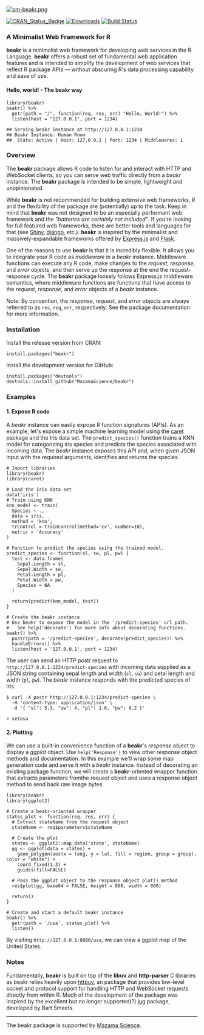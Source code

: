 [![sm-beakr.png](https://i.postimg.cc/7YBB0Hnp/sm-beakr.png)](https://postimg.cc/bstHjjMT)

[![CRAN\_Status\_Badge](http://www.r-pkg.org/badges/version/AirSensor)](https://cran.r-project.org/package=beakr)
[![Downloads](http://cranlogs.r-pkg.org/badges/AirSensor)](https://cran.r-project.org/package=beakr)
[![Build Status](https://travis-ci.org/MazamaScience/AirSensor.svg?branch=master)](https://travis-ci.org/MazamaScience/beakr)


### A Minimalist Web Framework for R

**beakr** is a minimalist web framework for developing web services in the R Language. **beakr** offers a robust set of fundamental web application features and is intended to simplify the development of web services that reflect R package APIs — without obscuring R's data processing capability and ease of use.

#### Hello, world! - The beakr way

```
library(beakr)
beakr() %>% 
  getr(path = "/", function(req, res, err) "Hello, World!") %>% 
  listen(host = "127.0.0.1", port = 1234) 
```
```
## Serving beakr instance at http://127.0.0.1:1234
## Beakr Instance: Human Room
##  State: Active | Host: 127.0.0.1 | Port: 1234 | Middlewares: 1
```

### Overview

The **beakr** package allows R code to listen for and interact with HTTP and WebSocket clients, so you can serve web traffic directly from a _beakr_ instance. The **beakr** package is intended to be simple, lightweight and unopinionated.  

While **beakr** is not recommended for building extensive web frameworks, R and the flexibility of the package are (potentially) up to the task. Keep in mind that **beakr** was not designed to be an especially performant web framework and the  _"batteries are certainly not included"_. If you're looking for full featured  web frameworks, there are better tools and languages for that (see [Shiny](https://shiny.rstudio.com), [django](https://www.djangoproject.com), etc.). **beakr** is inspired by the minimalist and massively-expandable frameworks offered by [Express.js](https://expressjs.com) and [Flask](https://palletsprojects.com/p/flask/). 

One of the reasons to use **beakr** is that it is incredibly flexible. It allows you to integrate your R code as _middleware_ in a _beakr_ instance. Middleware functions can execute any R code, make changes to the _request_, _response_, and _error_ objects, and then serve up the response at the end the request-response cycle. The **beakr** package loosely follows Express.js middleware semantics, where middleware functions are functions that have access to the _request_, _response_, and _error_ objects of a _beakr_ instance.

_Note:_ By convention, the _response_, _request_, and _error_ objects are always referred to as `res`, `req`, `err`, respectively. See the package documentation for more information.

### Installation

Install the release version from CRAN:

```
install.packages("beakr")
```

Install the development version for GitHub: 

```
install.packages("devtools")
devtools::install_github("MazamaScience/beakr")
```

### Examples

#### 1. Expose R code 

A _beakr_ instance can easily expose R function signatures (APIs). As an example, let's expose a simple machine learning model using the [caret](https://github.com/topepo/caret) package and the Iris data set. The `predict_species()` function trains a KNN model for categorizing iris species and  predicts the species associated with incoming data. The _beakr_ instance exposes this API and, when given JSON input with the required arguments, identifies and returns the species.

```
# Import libraries 
library(beakr)
library(caret)

# Load the Iris data set 
data('iris')
# Train using KNN
knn_model <- train(
  Species ~ ., 
  data = iris, 
  method = 'knn', 
  trControl = trainControl(method='cv', number=10), 
  metric = 'Accuracy'
)

# Function to predict the species using the trained model. 
predict_species <- function(sl, sw, pl, pw) {
  test <- data.frame(
    Sepal.Length = sl, 
    Sepal.Width = sw, 
    Petal.Length = pl, 
    Petal.Width = pw, 
    Species = NA
  )
                      
  return(predict(knn_model, test))
}

# Create the beakr instance 
# Use beakr to expose the model in the '/predict-species' url path. 
#   See help('decorate') for more info about decorating functions. 
beakr() %>%  
  postr(path = '/predict-species', decorate(predict_species)) %>% 
  handleErrors() %>% 
  listen(host = '127.0.0.1', port = 1234)
```

The user can send an HTTP postr request to `http://127.0.0.1:1234/predict-species` with incoming data supplied as a JSON string containing sepal length and width (`sl`, `sw`) and petal length and width (`pl`, `pw`). The _beakr_ instance responds with the predicted species of iris. 

```
$ curl -X postr http://127.0.0.1:1234/predict-species \
  -H 'content-type: application/json' \
  -d '{ "sl": 5.3, "sw": 4, "pl": 1.6, "pw": 0.2 }'
  
> setosa
```

#### 2. Plotting

We can use a built-in convenience function of a **beakr**'s _response_ object to display a _ggplot_ object. Use `help('Response')` to view other _response_ object methods and documentation.  In this example we'll wrap some map generation code and serve it with a _beakr_ instance.  Instead of decorating an existing package function, we will create a **beakr**-oriented wrapper function that extracts parameters fromthe request object and uses a response object method to send back raw image bytes.

```
library(beakr)
library(ggplot2)

# Create a beakr-oriented wrapper
states_plot <- function(req, res, err) {
  # Extract stateName from the request object
  stateName <- req$parameters$stateName
  
  # Create the plot
  states <- ggplot2::map_data('state', stateName)
  gg <- ggplot(data = states) + 
    geom_polygon(aes(x = long, y = lat, fill = region, group = group), color = "white") + 
    coord_fixed(1.3) +
    guides(fill=FALSE) 
  
  # Pass the ggplot object to the response object plot() method 
  res$plot(gg, base64 = FALSE, height = 800, width = 800)
  
  return()
}

# Create and start a default beakr instance
beakr() %>% 
  getr(path = '/usa', states_plot) %>% 
  listen()

```

By visiting `http://127.0.0.1:8080/usa`, we can view a ggplot map of the United States.

### Notes

Fundamentally, **beakr** is built on top of the **libuv** and **http-parser** C libraries as beakr relies heavily upon [httpuv](https://github.com/rstudio/httpuv), an package that provides low-level socket and protocol support for handling HTTP and WebSocket requests directly from within R. Much of the development of the package was inspired by the excellent but no longer supported(?) [jug](https://github.com/Bart6114/jug) package, developed by Bart Smeets.

---- 

The beakr package is supported by [Mazama Science](http://mazamascience.com/).
